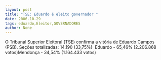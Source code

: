 ```yaml
---
layout: post
title: "TSE: Eduardo é eleito governador "
date: 2006-10-29
tags: eduardo,Eleitor,GOVERNADORES
author: None
---
```

O Tribunal Superior Eleitoral (TSE) confirma a vitória de Eduardo Campos (PSB). 
Seções totalizadas: 14.190 (33,75%)&nbsp;
Eduardo - 65,46% (2.206.868 votos)Mendonça - 34,54% (1.164.433 votos)
&nbsp; 